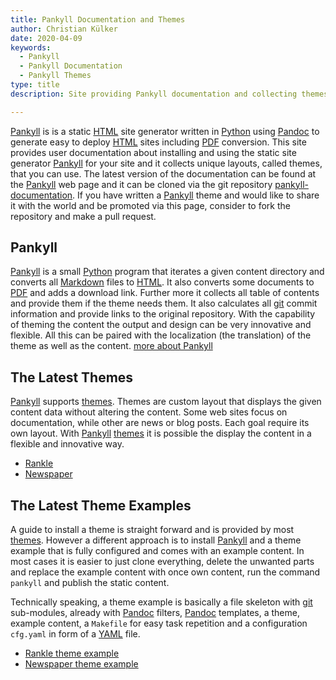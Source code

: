 ```yaml
---
title: Pankyll Documentation and Themes
author: Christian Külker
date: 2020-04-09
keywords:
  - Pankyll
  - Pankyll Documentation
  - Pankyll Themes
type: title
description: Site providing Pankyll documentation and collecting themes

---
```


[Pankyll] is is a static [HTML] site generator written in [Python] using
[Pandoc] to generate easy to deploy [HTML] sites including [PDF] conversion.
This site provides user documentation about installing and using the static
site generator [Pankyll] for your site and it collects unique layouts, called
themes, that you can use. The latest version of the documentation can be found
at the [Pankyll] web page and it can be cloned via the git repository
[pankyll-documentation]. If you have written a [Pankyll] theme and would like
to share it with the world and be promoted via this page, consider to fork the
repository and make a pull request.

## Pankyll

[Pankyll] is a small [Python] program that iterates a given content directory
and converts all [Markdown] files to [HTML]. It also converts some documents to
[PDF] and adds a download link. Further more it collects all table of contents
and provide them if the theme needs them. It also calculates all [git] commit
information and provide links to the original repository. With the capability
of theming the content the output and design can be very innovative and
flexible. All this can be paired with the localization (the translation) of the
theme as well as the content. [more about Pankyll]

## The Latest Themes

[Pankyll] supports [themes]. Themes are custom layout that displays the
given content data without altering the content. Some web sites focus on
documentation, while other are news or blog posts. Each goal require its
own layout. With [Pankyll] [themes] it is possible the display the content
in a flexible and innovative way.

* [Rankle]
* [Newspaper]

## The Latest Theme Examples

A guide to install a theme is straight forward and is provided by most
[themes].  However a different approach is to install [Pankyll] and a theme
example that is fully configured and comes with an example content. In most
cases it is easier to just clone everything, delete the unwanted parts and
replace the example content with once own content, run the command `pankyll`
and publish the static content.

Technically speaking, a theme example is basically a file skeleton with [git]
sub-modules, already with [Pandoc] filters, [Pandoc] templates, a theme,
example content, a `Makefile` for easy task repetition and a configuration
`cfg.yaml` in form of a [YAML] file.

* [Rankle theme example]
* [Newspaper theme example]

[features]: /en_US/Pankyll/pankyll-features.html
[git]: https://git-scm.com/
[HTML]: https://en.wikipedia.org/wiki/HTML
[Markdown]: https://en.wikipedia.org/wiki/Markdown
[more about Pankyll]: /en_US/Pankyll/
[Newspaper]: /en_US/Pankyll-Themes/pankyll-theme-newspaper.html
[Newspaper theme example]: https://github.com/ckuelker/pankyll-theme-newspaper-example
[Pandoc]: https://pandoc.org/
[Pankyll]: https://www.pankyll.org/
[pankyll-documentation]: https://github.com/ckuelker/pankyll-documentation
[Pankyll repository]: https://github.com/ckuelker/pankyll
[PDF]: https://en.wikipedia.org/wiki/PDF
[Python]:  https://www.python.org/
[Rankle theme example]: /en_US/Pankyll-Theme-Examples/pankyll-theme-rankle-example.html
[Rankle]: /en_US/Pankyll-Themes/pankyll-theme-rankle.html
[themes]: /en_US/Pankyll-Themes/
[URL]: https://en.wikipedia.org/wiki/URL/
[YAML]: https://yaml.org/

